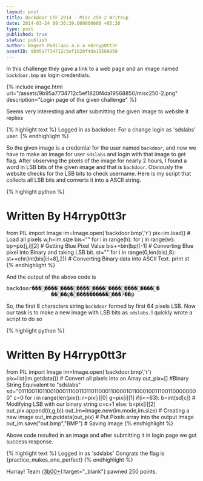```yaml
---
layout: post
title: Backdoor CTF 2014 - Misc 250-2 Writeup
date: 2014-03-24 09:36:39.000000000 +05:30
type: post
published: true
status: publish
author: Nagesh Podilapu a.k.a H4rryp0tt3r
assetID: 9b95a7734712c5ef1820f4da19568850
---
```

In this challenge they gave a link to a web page and an image named `backdoor.bmp` as login credentials.

{% include image.html url="/assets/9b95a7734712c5ef1820f4da19568850/misc250-2.png" description="Login page of the given challenge" %}

Seems very interesting and after submitting the given image to website it replies

{% highlight text %}
Logged in as backdoor. For a change login as 'sdslabs' user.
{% endhighlight %}

So the given image is a credential for the user named `backdoor`, and now we have to make an image for user `sdslabs` and login with that image to get flag.
After observing the pixels of the image for nearly 2 hours, I found a word in LSB bits of the given image and that is `backdoor`. Obviously the website checks for the LSB bits to check username. Here is my script that collects all LSB bits and converts it into a ASCII string.

{% highlight python %}
# Written By H4rryp0tt3r
from PIL import Image
im=Image.open('backdoor.bmp','r')
pix=im.load() # Load all pixels
w,h=im.size
bis=""
for i in range(h):
    for j in range(w):
        bp=pix[j,i][2] # Getting Blue Pixel Value
        bis+=bin(bp)[-1] # Converting Blue pixel into Binary and taking LSB bit.
st=""
for i in range(0,len(bis),8):
    st+=chr(int(bis[i:i+8],2))  # Converting Binary data into ASCII Text.
print st
{% endhighlight %}

And the output of the above code is

<pre>
backdoor��������������������������������
              ����@��������������?��@
</pre>

So, the first 8 characters string `backdoor` formed by first 64 pixels LSB. Now our task is to make a new image with LSB bits as `sdslabs`. I quickly wrote a script to do so

{% highlight python %}
# Written By H4rryp0tt3r
from PIL import Image
im=Image.open('backdoor.bmp','r')
pix=list(im.getdata()) # Convert all pixels into an Array
out_pix=[]
#Binary String Equivalent to "sdslabs"
sd="0111001101100100011100110110110001100001011000100111001100000000"
c=0
for i in range(len(pix)):
    r=pix[i][0]
    g=pix[i][1]
    if(i<=63):
        b=int(sd[c]) # Modifying LSB with our binary string
        c=c+1
    else:
        b=pix[i][2]
    out_pix.append((r,g,b))
out_im=Image.new(im.mode,im.size) # Creating a new image
out_im.putdata(out_pix) # Put Pixels array into the output image
out_im.save("out.bmp","BMP") # Saving Image
{% endhighlight %}

Above code resulted in an image and after submitting it in login page we got success response.

{% highlight text %}
Logged in as 'sdslabs'
Congrats the flag is {practice_makes_one_perfect}
{% endhighlight %}

Hurray! Team [r3b00+][r3b00t-link]{:target="_blank"} pawned 250 points.

[r3b00t-link]: https://ctftime.org/team/4882